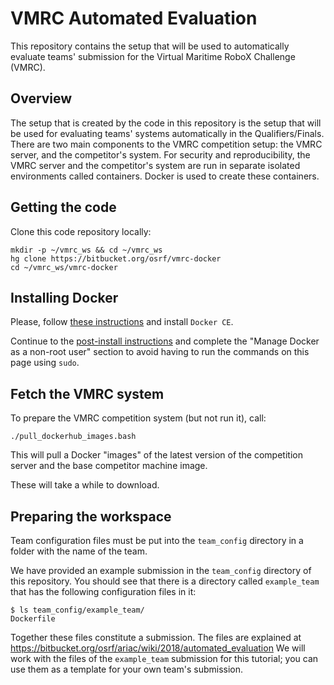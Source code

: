 # VMRC Automated Evaluation

This repository contains the setup that will be used to automatically evaluate
teams' submission for the Virtual Maritime RoboX Challenge (VMRC).

## Overview

The setup that is created by the code in this repository is the setup that will
be used for evaluating teams' systems automatically in the Qualifiers/Finals.
There are two main components to the VMRC competition setup: the VMRC server,
and the competitor's system.
For security and reproducibility, the VMRC server and the competitor's system
are run in separate isolated environments called containers.
Docker is used to create these containers.

## Getting the code

Clone this code repository locally:

```
mkdir -p ~/vmrc_ws && cd ~/vmrc_ws
hg clone https://bitbucket.org/osrf/vmrc-docker
cd ~/vmrc_ws/vmrc-docker
```

## Installing Docker

Please, follow [these instructions](https://docs.docker.com/engine/installation/linux/ubuntu/)
and install `Docker CE`.

Continue to the [post-install instructions](https://docs.docker.com/engine/installation/linux/linux-postinstall/)
and complete the "Manage Docker as a non-root user" section to avoid having to
run the commands on this page using `sudo`.

## Fetch the VMRC system

To prepare the VMRC competition system (but not run it), call:

```
./pull_dockerhub_images.bash
```

This will pull a Docker "images" of the latest version of the competition server
and the base competitor machine image.

These will take a while to download.

## Preparing the workspace

Team configuration files must be put into the `team_config` directory in a folder with the name of the team.

We have provided an example submission in the `team_config` directory of this repository.
You should see that there is a directory called `example_team` that has the following configuration files in it:

```
$ ls team_config/example_team/
Dockerfile
```

Together these files constitute a submission.
The files are explained at https://bitbucket.org/osrf/ariac/wiki/2018/automated_evaluation
We will work with the files of the `example_team` submission for this tutorial; you can use them as a template for your own team's submission.